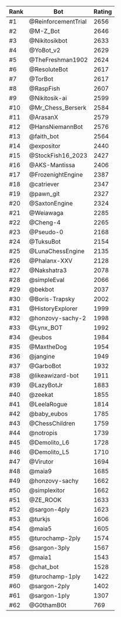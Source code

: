 Rank|Bot|Rating
---|---|---
#1|@ReinforcementTrial|2656
#2|@M-Z_Bot|2646
#3|@Nikitosikbot|2633
#4|@YoBot_v2|2629
#5|@TheFreshman1902|2624
#6|@ResoluteBot|2617
#7|@TorBot|2617
#8|@RaspFish|2607
#9|@Nikitosik-ai|2599
#10|@Mr_Chess_Berserk|2584
#11|@ArasanX|2579
#12|@HansNiemannBot|2576
#13|@faith_bot|2564
#14|@expositor|2440
#15|@StockFish16_2023|2427
#16|@AKS-Mantissa|2406
#17|@FrozenightEngine|2387
#18|@catriever|2347
#19|@pawn_git|2327
#20|@SaxtonEngine|2324
#21|@Weiawaga|2285
#22|@Cheng-4|2265
#23|@Pseudo-0|2168
#24|@TuksuBot|2154
#25|@LunaChessEngine|2135
#26|@Phalanx-XXV|2128
#27|@Nakshatra3|2078
#28|@simpleEval|2066
#29|@bekbot|2037
#30|@Boris-Trapsky|2002
#31|@HistoryExplorer|1999
#32|@honzovy-sachy-2|1998
#33|@Lynx_BOT|1992
#34|@eubos|1984
#35|@MaxtheDog|1954
#36|@jangine|1949
#37|@GarboBot|1932
#38|@likeawizard-bot|1911
#39|@LazyBotJr|1883
#40|@zeekat|1855
#41|@LeelaRogue|1814
#42|@baby_eubos|1785
#43|@ChessChildren|1759
#44|@notropis|1739
#45|@Demolito_L6|1728
#46|@Demolito_L5|1710
#47|@Virutor|1694
#48|@maia9|1685
#49|@honzovy-sachy|1662
#50|@simplexitor|1662
#51|@ZE_ROOK|1633
#52|@sargon-4ply|1623
#53|@turkjs|1606
#54|@maia5|1605
#55|@turochamp-2ply|1574
#56|@sargon-3ply|1567
#57|@maia1|1543
#58|@chat_bot|1528
#59|@turochamp-1ply|1422
#60|@sargon-2ply|1402
#61|@sargon-1ply|1307
#62|@G0thamB0t|769
